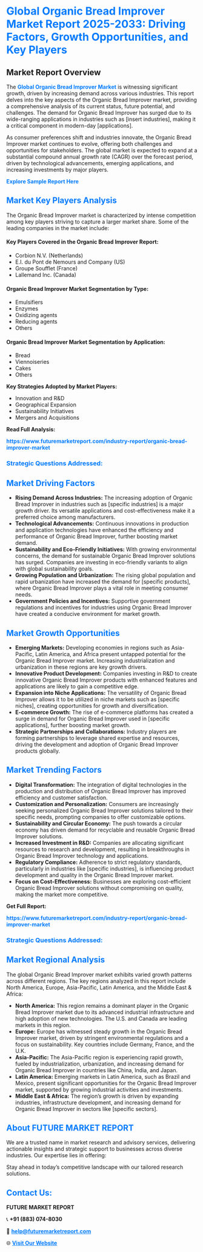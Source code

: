 <h1 style="color: #007BFF;">Global Organic Bread Improver Market Report 2025-2033: Driving Factors, Growth Opportunities, and Key Players</h1>

<section id="overview">
<h2>Market Report Overview</h2>
<p>The <a href="https://www.futuremarketreport.com/industry-report/organic-bread-improver-market" style="color: #007BFF; text-decoration: none;"><strong>Global Organic Bread Improver Market</strong></a> is witnessing significant growth, driven by increasing demand across various industries. This report delves into the key aspects of the Organic Bread Improver market, providing a comprehensive analysis of its current status, future potential, and challenges. The demand for Organic Bread Improver has surged due to its wide-ranging applications in industries such as [insert industries], making it a critical component in modern-day [applications].</p>
<p>As consumer preferences shift and industries innovate, the Organic Bread Improver market continues to evolve, offering both challenges and opportunities for stakeholders. The global market is expected to expand at a substantial compound annual growth rate (CAGR) over the forecast period, driven by technological advancements, emerging applications, and increasing investments by major players.</p>
</section>

<section id="overview">
<p><a href="https://www.futuremarketreport.com/request-sample/reportId=54544" style="color: #007BFF; text-decoration: none;"><strong>Explore Sample Report Here</strong></a></p>
</section>

<section id="key-players">
<h2 style="color: #007BFF;">Market Key Players Analysis</h2>
<p>The Organic Bread Improver market is characterized by intense competition among key players striving to capture a larger market share. Some of the leading companies in the market include:</p>
<h4>Key Players Covered in the Organic Bread Improver Report:</h4>
<ul><li>Corbion N.V. (Netherlands)</li><li>E.I. du Pont de Nemours and Company (US)</li><li>Groupe Soufflet (France)</li><li>Lallemand Inc. (Canada)</li></ul>
<h4>Organic Bread Improver Market Segmentation by Type:</h4>
<ul><li>Emulsifiers</li><li>Enzymes</li><li>Oxidizing agents</li><li>Reducing agents</li><li>Others</li></ul>

<h4>Organic Bread Improver Market Segmentation by Application:</h4>
<ul><li>Bread</li><li>Viennoiseries</li><li>Cakes</li><li>Others</li></ul>
<p><strong>Key Strategies Adopted by Market Players:</strong></p>
<ul>
<li>Innovation and R&D</li>
<li>Geographical Expansion</li>
<li>Sustainability Initiatives</li>
<li>Mergers and Acquisitions</li>
</ul>
</section>

<section>
<p><strong>Read Full Analysis: </strong></p><a href="https://www.futuremarketreport.com/industry-report/organic-bread-improver-market" style="color: #007BFF; text-decoration: none;"><strong>https://www.futuremarketreport.com/industry-report/organic-bread-improver-market</strong></a>
<h3 style="color: #007BFF;">Strategic Questions Addressed:</h3>
</section>

<section id="driving-factors">
<h2 style="color: #007BFF;">Market Driving Factors</h2>
<ul>
<li><strong>Rising Demand Across Industries:</strong> The increasing adoption of Organic Bread Improver in industries such as [specific industries] is a major growth driver. Its versatile applications and cost-effectiveness make it a preferred choice among manufacturers.</li>
<li><strong>Technological Advancements:</strong> Continuous innovations in production and application technologies have enhanced the efficiency and performance of Organic Bread Improver, further boosting market demand.</li>
<li><strong>Sustainability and Eco-Friendly Initiatives:</strong> With growing environmental concerns, the demand for sustainable Organic Bread Improver solutions has surged. Companies are investing in eco-friendly variants to align with global sustainability goals.</li>
<li><strong>Growing Population and Urbanization:</strong> The rising global population and rapid urbanization have increased the demand for [specific products], where Organic Bread Improver plays a vital role in meeting consumer needs.</li>
<li><strong>Government Policies and Incentives:</strong> Supportive government regulations and incentives for industries using Organic Bread Improver have created a conducive environment for market growth.</li>
</ul>
</section>

<section id="growth-opportunities">
<h2 style="color: #007BFF;">Market Growth Opportunities</h2>
<ul>
<li><strong>Emerging Markets:</strong> Developing economies in regions such as Asia-Pacific, Latin America, and Africa present untapped potential for the Organic Bread Improver market. Increasing industrialization and urbanization in these regions are key growth drivers.</li>
<li><strong>Innovative Product Development:</strong> Companies investing in R&D to create innovative Organic Bread Improver products with enhanced features and applications are likely to gain a competitive edge.</li>
<li><strong>Expansion into Niche Applications:</strong> The versatility of Organic Bread Improver allows it to be utilized in niche markets such as [specific niches], creating opportunities for growth and diversification.</li>
<li><strong>E-commerce Growth:</strong> The rise of e-commerce platforms has created a surge in demand for Organic Bread Improver used in [specific applications], further boosting market growth.</li>
<li><strong>Strategic Partnerships and Collaborations:</strong> Industry players are forming partnerships to leverage shared expertise and resources, driving the development and adoption of Organic Bread Improver products globally.</li>
</ul>
</section>

<section id="trending-factors">
<h2 style="color: #007BFF;">Market Trending Factors</h2>
<ul>
<li><strong>Digital Transformation:</strong> The integration of digital technologies in the production and distribution of Organic Bread Improver has improved efficiency and customer satisfaction.</li>
<li><strong>Customization and Personalization:</strong> Consumers are increasingly seeking personalized Organic Bread Improver solutions tailored to their specific needs, prompting companies to offer customizable options.</li>
<li><strong>Sustainability and Circular Economy:</strong> The push towards a circular economy has driven demand for recyclable and reusable Organic Bread Improver solutions.</li>
<li><strong>Increased Investment in R&D:</strong> Companies are allocating significant resources to research and development, resulting in breakthroughs in Organic Bread Improver technology and applications.</li>
<li><strong>Regulatory Compliance:</strong> Adherence to strict regulatory standards, particularly in industries like [specific industries], is influencing product development and quality in the Organic Bread Improver market.</li>
<li><strong>Focus on Cost-Effectiveness:</strong> Businesses are exploring cost-efficient Organic Bread Improver solutions without compromising on quality, making the market more competitive.</li>
</ul>
</section>

<section>
<p><strong>Get Full Report: </strong></p><a href="https://www.futuremarketreport.com/industry-report/organic-bread-improver-market" style="color: #007BFF; text-decoration: none;"><strong>https://www.futuremarketreport.com/industry-report/organic-bread-improver-market</strong></a>
<h3 style="color: #007BFF;">Strategic Questions Addressed:</h3>
</section>


<section id="regional-analysis">
<h2 style="color: #007BFF;">Market Regional Analysis</h2>
<p>The global Organic Bread Improver market exhibits varied growth patterns across different regions. The key regions analyzed in this report include North America, Europe, Asia-Pacific, Latin America, and the Middle East & Africa:</p>
<ul>
<li><strong>North America:</strong> This region remains a dominant player in the Organic Bread Improver market due to its advanced industrial infrastructure and high adoption of new technologies. The U.S. and Canada are leading markets in this region.</li>
<li><strong>Europe:</strong> Europe has witnessed steady growth in the Organic Bread Improver market, driven by stringent environmental regulations and a focus on sustainability. Key countries include Germany, France, and the U.K.</li>
<li><strong>Asia-Pacific:</strong> The Asia-Pacific region is experiencing rapid growth, fueled by industrialization, urbanization, and increasing demand for Organic Bread Improver in countries like China, India, and Japan.</li>
<li><strong>Latin America:</strong> Emerging markets in Latin America, such as Brazil and Mexico, present significant opportunities for the Organic Bread Improver market, supported by growing industrial activities and investments.</li>
<li><strong>Middle East & Africa:</strong> The region’s growth is driven by expanding industries, infrastructure development, and increasing demand for Organic Bread Improver in sectors like [specific sectors].</li>
</ul>
</section>

<footer>
<h2 style="color: #007BFF;">About FUTURE MARKET REPORT</h2>
<p>We are a trusted name in market research and advisory services, delivering actionable insights and strategic support to businesses across diverse industries. Our expertise lies in offering:</p>

<p>Stay ahead in today’s competitive landscape with our tailored research solutions.</p>

<h2 style="color: #007BFF;">Contact Us:</h2>
<p><strong>FUTURE MARKET REPORT</strong></p>
<p>📞 <strong>+91 (883) 074-8030</strong></p>
<p>📧 <strong><a href="mailto:help@futuremarketreport.com" style="color: #007BFF;">help@futuremarketreport.com</a></strong></p>
<p>🌐 <strong><a href="https://www.futuremarketreport.com/" style="color: #007BFF;">Visit Our Website</a></strong></p>
</footer>